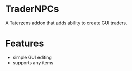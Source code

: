 # TraderNPCs
A Taterzens addon that adds ability to create GUI traders.

# Features
* simple GUI editing
* supports any items
